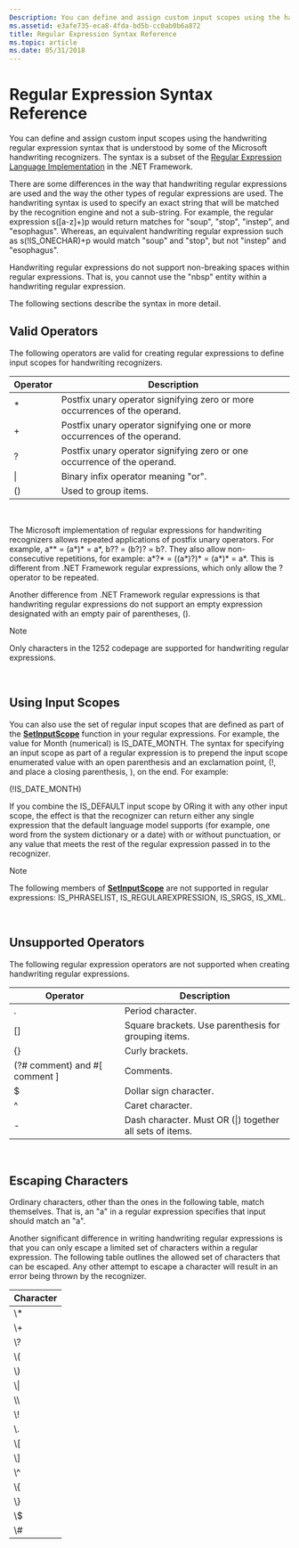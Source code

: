 ```yaml
---
Description: You can define and assign custom input scopes using the handwriting regular expression syntax that is understood by some of the Microsoft handwriting recognizers.
ms.assetid: e3afe735-eca8-4fda-bd5b-cc0ab0b6a872
title: Regular Expression Syntax Reference
ms.topic: article
ms.date: 05/31/2018
---
```


# Regular Expression Syntax Reference

You can define and assign custom input scopes using the handwriting regular expression syntax that is understood by some of the Microsoft handwriting recognizers. The syntax is a subset of the [Regular Expression Language Implementation](https://msdn.microsoft.com/library/default.asp?url=/library/cpgenref/html/cpconRegularExpressionsLanguageElements.asp?frame=true) in the .NET Framework.

There are some differences in the way that handwriting regular expressions are used and the way the other types of regular expressions are used. The handwriting syntax is used to specify an exact string that will be matched by the recognition engine and not a sub-string. For example, the regular expression s(\[a-z\]+)p would return matches for "soup", "stop", "instep", and "esophagus". Whereas, an equivalent handwriting regular expression such as s(!IS\_ONECHAR)+p would match "soup" and "stop", but not "instep" and "esophagus".

Handwriting regular expressions do not support non-breaking spaces within regular expressions. That is, you cannot use the "nbsp" entity within a handwriting regular expression.

The following sections describe the syntax in more detail.

## Valid Operators

The following operators are valid for creating regular expressions to define input scopes for handwriting recognizers.



| Operator      | Description                                                                           |
|---------------|---------------------------------------------------------------------------------------|
| \*<br/> | Postfix unary operator signifying zero or more occurrences of the operand.<br/> |
| +<br/>  | Postfix unary operator signifying one or more occurrences of the operand.<br/>  |
| ?<br/>  | Postfix unary operator signifying zero or one occurrence of the operand.<br/>   |
| \|<br/> | Binary infix operator meaning "or".<br/>                                        |
| ()<br/> | Used to group items.<br/>                                                       |



 

The Microsoft implementation of regular expressions for handwriting recognizers allows repeated applications of postfix unary operators. For example, a\*\* = (a\*)\* = a\*, b?? = (b?)? = b?. They also allow non-consecutive repetitions, for example: a\*?\* = ((a\*)?)\* = (a\*)\* = a\*. This is different from .NET Framework regular expressions, which only allow the ? operator to be repeated.

Another difference from .NET Framework regular expressions is that handwriting regular expressions do not support an empty expression designated with an empty pair of parentheses, ().

> [!Note]  
> Only characters in the 1252 codepage are supported for handwriting regular expressions.

 

## Using Input Scopes

You can also use the set of regular input scopes that are defined as part of the [**SetInputScope**](/windows/win32/api/inputscope/nf-inputscope-setinputscope) function in your regular expressions. For example, the value for Month (numerical) is IS\_DATE\_MONTH. The syntax for specifying an input scope as part of a regular expression is to prepend the input scope enumerated value with an open parenthesis and an exclamation point, (!, and place a closing parenthesis, ), on the end. For example:

(!IS\_DATE\_MONTH)

If you combine the IS\_DEFAULT input scope by ORing it with any other input scope, the effect is that the recognizer can return either any single expression that the default language model supports (for example, one word from the system dictionary or a date) with or without punctuation, or any value that meets the rest of the regular expression passed in to the recognizer.

> [!Note]  
> The following members of [**SetInputScope**](/windows/win32/api/inputscope/nf-inputscope-setinputscope) are not supported in regular expressions: IS\_PHRASELIST, IS\_REGULAREXPRESSION, IS\_SRGS, IS\_XML.

 

## Unsupported Operators

The following regular expression operators are not supported when creating handwriting regular expressions.



| Operator                                     | Description                                                         |
|----------------------------------------------|---------------------------------------------------------------------|
| .<br/>                                 | Period character.<br/>                                        |
| \[\]<br/>                              | Square brackets. Use parenthesis for grouping items.<br/>     |
| {}<br/>                                | Curly brackets.<br/>                                          |
| (?\# comment) and \#\[ comment \]<br/> | Comments.<br/>                                                |
| $<br/>                                 | Dollar sign character.<br/>                                   |
| ^<br/>                                 | Caret character.<br/>                                         |
| -<br/>                                 | Dash character. Must OR (\|) together all sets of items.<br/> |



 

## Escaping Characters

Ordinary characters, other than the ones in the following table, match themselves. That is, an "a" in a regular expression specifies that input should match an "a".

Another significant difference in writing handwriting regular expressions is that you can only escape a limited set of characters within a regular expression. The following table outlines the allowed set of characters that can be escaped. Any other attempt to escape a character will result in an error being thrown by the recognizer.



| Character       |
|-----------------|
| \\\*<br/> |
| \\+<br/>  |
| \\?<br/>  |
| \\(<br/>  |
| \\)<br/>  |
| \\\|<br/> |
| \\\\<br/> |
| \\!<br/>  |
| \\.<br/>  |
| \\\[<br/> |
| \\\]<br/> |
| \\^<br/>  |
| \\{<br/>  |
| \\}<br/>  |
| \\$<br/>  |
| \\\#<br/> |



 

 

 